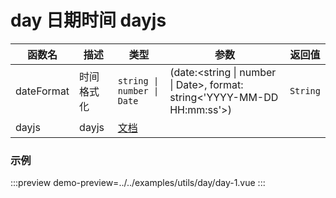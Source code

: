 # day 日期时间  dayjs



| 函数名     | 描述       | 类型                        | 参数                                                                     | 返回值   |
| ---------- | ---------- | --------------------------- | ------------------------------------------------------------------------ | -------- |
| dateFormat | 时间格式化 | `string \| number \| Date`  | (date:<string \| number \| Date>, format: string<'YYYY-MM-DD HH:mm:ss'>) | `String` |
| dayjs      | dayjs      | [文档](https://day.js.org/) |



### 示例

:::preview
demo-preview=../../examples/utils/day/day-1.vue
:::
